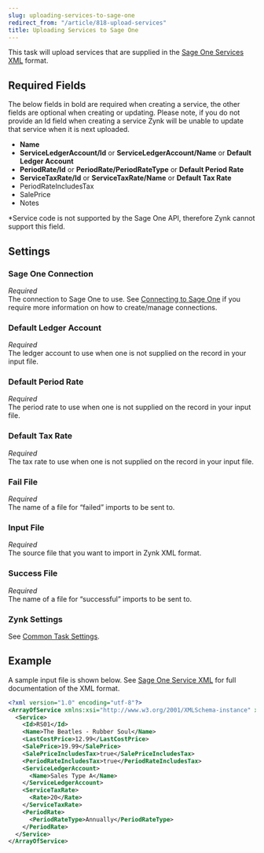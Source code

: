 ```yaml
---
slug: uploading-services-to-sage-one
redirect_from: "/article/818-upload-services"
title: Uploading Services to Sage One
---
```

This task will upload services that are supplied in the [Sage One Services XML](sage-one-services-xml) format.

## Required Fields

The below fields in bold are required when creating a service, the other fields are optional when creating or updating. Please note, if you do not provide an Id field when creating a service Zynk will be unable to update that service when it is next uploaded.

* __Name__
* __ServiceLedgerAccount/Id__ or __ServiceLedgerAccount/Name__ or __Default Ledger Account__
* __PeriodRate/Id__ or __PeriodRate/PeriodRateType__ or __Default Period Rate__
* __ServiceTaxRate/Id__ or __ServiceTaxRate/Name__ or __Default Tax Rate__
* PeriodRateIncludesTax
* SalePrice
* Notes

*Service code is not supported by the Sage One API, therefore Zynk cannot support this field.

## Settings
### Sage One Connection
_Required_  
The connection to Sage One to use. See [Connecting to Sage One](connecting-to-sage-one) if you require more information on how to create/manage connections.

### Default Ledger Account
_Required_  
The ledger account to use when one is not supplied on the record in your input file.

### Default Period Rate
_Required_  
The period rate to use when one is not supplied on the record in your input file.

### Default Tax Rate
_Required_  
The tax rate to use when one is not supplied on the record in your input file.

### Fail File
_Required_  
The name of a file for “failed” imports to be sent to.

### Input File
_Required_  
The source file that you want to import in Zynk XML format.

### Success File
_Required_  
The name of a file for “successful” imports to be sent to. 

### Zynk Settings
See [Common Task Settings](common-task-settings).

## Example
A sample input file is shown below. See [Sage One Service XML](sage-one-service-xml) for full documentation of the XML format.
```xml
<?xml version="1.0" encoding="utf-8"?>
<ArrayOfService xmlns:xsi="http://www.w3.org/2001/XMLSchema-instance" xmlns:xsd="http://www.w3.org/2001/XMLSchema">
  <Service>
    <Id>RS01</Id>
    <Name>The Beatles - Rubber Soul</Name>
    <LastCostPrice>12.99</LastCostPrice>
    <SalePrice>19.99</SalePrice>
    <SalePriceIncludesTax>true</SalePriceIncludesTax>
    <PeriodRateIncludesTax>true</PeriodRateIncludesTax>
    <ServiceLedgerAccount>
      <Name>Sales Type A</Name>
    </ServiceLedgerAccount>
    <ServiceTaxRate>
      <Rate>20</Rate>
    </ServiceTaxRate>
    <PeriodRate>
      <PeriodRateType>Annually</PeriodRateType>
    </PeriodRate>
  </Service>
</ArrayOfService>
```
